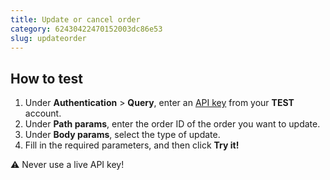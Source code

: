 ```yaml
---
title: Update or cancel order
category: 62430422470152003dc86e53
slug: updateorder
---
```


## How to test

1. Under **Authentication** > **Query**, enter an [API key](/sites#site-id-api-key-and-security-code) from your **TEST** account.
2. Under **Path params**, enter the order ID of the order you want to update.
3. Under **Body params**, select the type of update.
4. Fill in the required parameters, and then click **Try it!**

:warning: Never use a live API key!